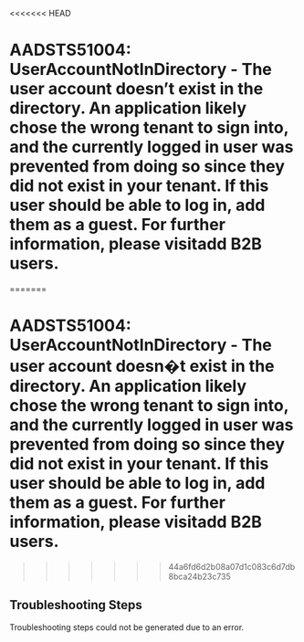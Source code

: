 <<<<<<< HEAD

# AADSTS51004: UserAccountNotInDirectory - The user account doesn’t exist in the directory. An application likely chose the wrong tenant to sign into, and the currently logged in user was prevented from doing so since they did not exist in your tenant. If this user should be able to log in, add them as a guest. For further information, please visitadd B2B users.
=======
# AADSTS51004: UserAccountNotInDirectory - The user account doesn�t exist in the directory. An application likely chose the wrong tenant to sign into, and the currently logged in user was prevented from doing so since they did not exist in your tenant. If this user should be able to log in, add them as a guest. For further information, please visitadd B2B users.
>>>>>>> 44a6fd6d2b08a07d1c083c6d7db8bca24b23c735


## Troubleshooting Steps
Troubleshooting steps could not be generated due to an error.